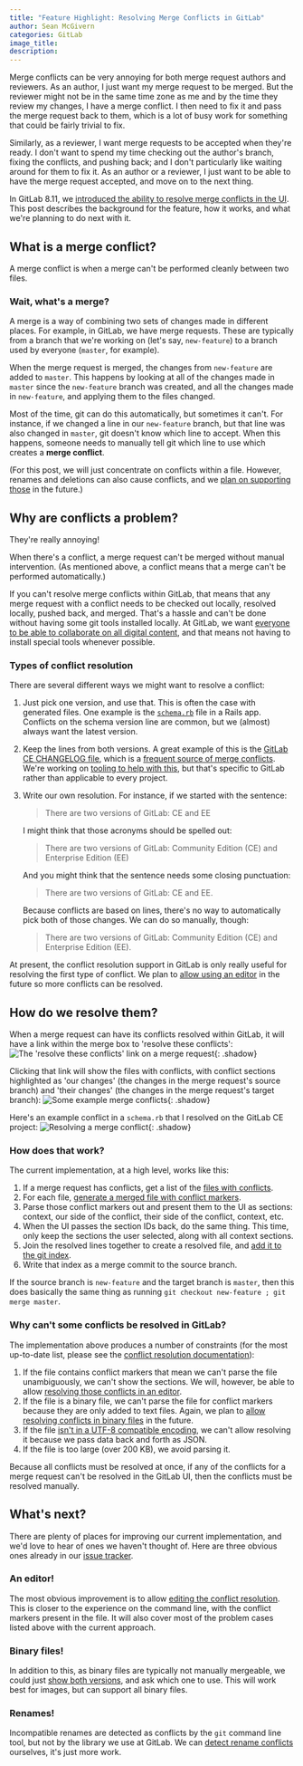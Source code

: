 ```yaml
---
title: "Feature Highlight: Resolving Merge Conflicts in GitLab"
author: Sean McGivern
categories: GitLab
image_title:
description:
---
```


Merge conflicts can be very annoying for both merge request authors and
reviewers. As an author, I just want my merge request to be merged. But the
reviewer might not be in the same time zone as me and by the time they review
my changes, I have a merge conflict. I then need to fix it and pass the merge
request back to them, which is a lot of busy work for something that could be
fairly trivial to fix.

Similarly, as a reviewer, I want merge requests to be accepted when they're
ready. I don't want to spend my time checking out the author's branch, fixing
the conflicts, and pushing back; and I don't particularly like waiting around
for them to fix it. As an author or a reviewer, I just want to be able to have
the merge request accepted, and move on to the next thing.

In GitLab 8.11, we
[introduced the ability to resolve merge conflicts in the UI][release-post]. This
post describes the background for the feature, how it works, and what we're
planning to do next with it.

<!-- more -->

## What is a merge conflict?

A merge conflict is when a merge can't be performed cleanly between two files.

### Wait, what's a merge?

A merge is a way of combining two sets of changes made in different places. For
example, in GitLab, we have merge requests. These are typically from a branch
that we're working on (let's say, `new-feature`) to a branch used by everyone
(`master`, for example).

When the merge request is merged, the changes from `new-feature` are added to
`master`. This happens by looking at all of the changes made in `master` since
the `new-feature` branch was created, and all the changes made in `new-feature`,
and applying them to the files changed.

Most of the time, git can do this automatically, but sometimes it can't. For
instance, if we changed a line in our `new-feature` branch, but that line was
also changed in `master`, git doesn't know which line to accept. When this happens, someone needs to manually tell git which line
to use which creates a **merge conflict**.

(For this post, we will just concentrate on conflicts within a file. However,
renames and deletions can also cause conflicts, and we
[plan on supporting those][20665] in the future.)

## Why are conflicts a problem?

They're really annoying!

When there's a conflict, a merge request can't be
merged without manual intervention. (As mentioned above, a conflict means that a merge
can't be performed automatically.)

If you can't resolve merge conflicts within GitLab, that means that any merge
request with a conflict needs to be checked out locally, resolved locally,
pushed back, and merged. That's a hassle and can't be done without having some
git tools installed locally. At GitLab, we want
[everyone to be able to collaborate on all digital content][vision], and that
means not having to install special tools whenever possible.

### Types of conflict resolution

There are several different ways we might want to resolve a conflict:

1. Just pick one version, and use that. This is often the case with generated
   files. One example is the [`schema.rb`][schema-rb] file in a Rails app.
   Conflicts on the schema version line are common, but we (almost) always want
   the latest version.

2. Keep the lines from both versions. A great example of this is the
   [GitLab CE CHANGELOG file][changelog], which is a
   [frequent source of merge conflicts][changelog-crisis]. We're working on
   [tooling to help with this][automated-changelogs], but that's specific to
   GitLab rather than applicable to every project.

3. Write our own resolution. For instance, if we started with the sentence:

    > There are two versions of GitLab: CE and EE

    I might think that those acronyms should be spelled out:

    > There are two versions of GitLab: Community Edition (CE) and Enterprise Edition (EE)

    And you might think that the sentence needs some closing punctuation:

    > There are two versions of GitLab: CE and EE.

    Because conflicts are based on lines, there's no way to automatically pick
    both of those changes. We can do so manually, though:

    > There are two versions of GitLab: Community Edition (CE) and Enterprise Edition (EE).

At present, the conflict resolution support in GitLab is only really useful for
resolving the first type of conflict. We plan to
[allow using an editor](#an-editor) in the future so more conflicts can be
resolved.

## How do we resolve them?

When a merge request can have its conflicts resolved within GitLab, it will have
a link within the merge box to 'resolve these conflicts':
![The 'resolve these conflicts' link on a merge request](/images/blogimages/feature-highlight-resolving-merge-conflicts-in-gitlab/mr-widget.png){: .shadow}

Clicking that link will show the files with conflicts, with conflict sections
highlighted as 'our changes' (the changes in the merge request's source branch)
and 'their changes' (the changes in the merge request's target branch):
![Some example merge conflicts](/images/blogimages/feature-highlight-resolving-merge-conflicts-in-gitlab/merge-conflicts.png){: .shadow}

Here's an example conflict in a `schema.rb` that I resolved on the GitLab CE
project:
![Resolving a merge conflict](/images/8_11/resolve_mc.gif){: .shadow}

### How does that work?

The current implementation, at a high level, works like this:

1. If a merge request has conflicts, get a list of the
   [files with conflicts][rugged-conflicts].
2. For each file,
   [generate a merged file with conflict markers][rugged-merge-file].
3. Parse those conflict markers out and present them to the UI as sections:
   context, our side of the conflict, their side of the conflict, context, etc.
4. When the UI passes the section IDs back, do the same thing. This time, only
   keep the sections the user selected, along with all context sections.
5. Join the resolved lines together to create a resolved file, and
   [add it to the git index][rugged-add].
6. Write that index as a merge commit to the source branch.

If the source branch is `new-feature` and the target branch is `master`, then
this does basically the same thing as running `git checkout new-feature ; git
merge master`.

### Why can't some conflicts be resolved in GitLab?

The implementation above produces a number of constraints (for the most
up-to-date list, please see the
[conflict resolution documentation][conflict-docs]):

1. If the file contains conflict markers that mean we can't parse the file
   unambiguously, we can't show the sections. We will, however, be able to allow
   [resolving those conflicts in an editor](#an-editor).
2. If the file is a binary file, we can't parse the file for conflict markers
   because they are only added to text files. Again, we plan to
   [allow resolving conflicts in binary files](#binary-files) in the future.
3. If the file [isn't in a UTF-8 compatible encoding][21247], we can't allow
   resolving it because we pass data back and forth as JSON.
4. If the file is too large (over 200 KB), we avoid parsing it.

Because all conflicts must be resolved at once, if any of the conflicts for a
merge request can't be resolved in the GitLab UI, then the conflicts must be
resolved manually.

## What's next?

There are plenty of places for improving our current implementation, and we'd
love to hear of ones we haven't thought of. Here are three obvious ones already
in our [issue tracker][ce-issues].

### An editor!

The most obvious improvement is to allow
[editing the conflict resolution][20344]. This is closer to the experience on
the command line, with the conflict markers present in the file. It will also
cover most of the problem cases listed above with the current approach.

### Binary files!

In addition to this, as binary files are typically not manually mergeable, we
could just [show both versions][20664], and ask which one to use. This will work
best for images, but can support all binary files.

### Renames!

Incompatible renames are detected as conflicts by the `git` command line tool,
but not by the library we use at GitLab. We can [detect rename conflicts][20345]
ourselves, it's just more work.

[release-post]: https://about.gitlab.com/2016/08/22/gitlab-8-11-released/#merge-conflict-resolution
[conflict-docs]: http://docs.gitlab.com/ce/user/project/merge_requests/resolve_conflicts.html
[vision]: https://about.gitlab.com/direction/#vision
[schema-rb]: http://guides.rubyonrails.org/active_record_migrations.html#what-are-schema-files-for-questionmark
[changelog]: https://gitlab.com/gitlab-org/gitlab-ce/blob/master/CHANGELOG
[changelog-crisis]: https://gitlab.com/gitlab-org/gitlab-ce/issues/17826
[automated-changelogs]: https://gitlab.com/gitlab-org/release-tools/merge_requests/29
[rugged-conflicts]: http://www.rubydoc.info/github/libgit2/rugged/Rugged/Index#conflicts-instance_method
[rugged-merge-file]: http://www.rubydoc.info/github/libgit2/rugged/Rugged/Index#merge_file-instance_method
[rugged-add]: http://www.rubydoc.info/github/libgit2/rugged/Rugged/Index#add-instance_method
[ce-issues]: https://gitlab.com/gitlab-org/gitlab-ce/issues
[20344]: https://gitlab.com/gitlab-org/gitlab-ce/issues/20344
[21247]: https://gitlab.com/gitlab-org/gitlab-ce/issues/21247
[20665]: https://gitlab.com/gitlab-org/gitlab-ce/issues/20665
[20664]: https://gitlab.com/gitlab-org/gitlab-ce/issues/20664
[20345]: https://gitlab.com/gitlab-org/gitlab-ce/issues/20345
